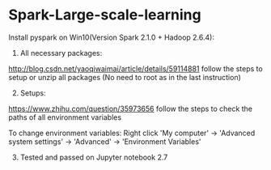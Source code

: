 # Spark-Large-scale-learning

Install pyspark on Win10(Version Spark 2.1.0 + Hadoop 2.6.4):

1) All necessary packages:

http://blog.csdn.net/yaoqiwaimai/article/details/59114881   follow the steps to setup or unzip all packages (No need to root as in the last instruction)

2) Setups:

https://www.zhihu.com/question/35973656   follow the steps to check the paths of all environment variables

To change environment variables: Right click 'My computer' -> 'Advanced system settings' -> 'Advanced' -> 'Environment Variables'

3) Tested and passed on Jupyter notebook 2.7 
